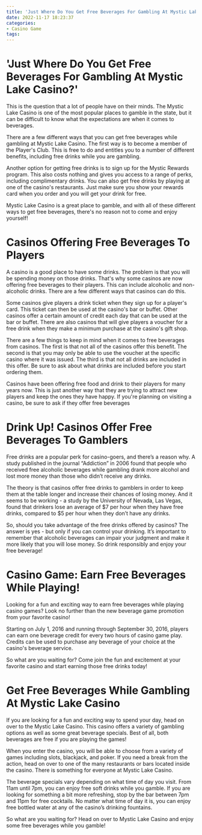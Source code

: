 ```yaml
---
title: 'Just Where Do You Get Free Beverages For Gambling At Mystic Lake Casino'
date: 2022-11-17 18:23:37
categories:
- Casino Game
tags:
---
```



#  'Just Where Do You Get Free Beverages For Gambling At Mystic Lake Casino?'

This is the question that a lot of people have on their minds. The Mystic Lake Casino is one of the most popular places to gamble in the state, but it can be difficult to know what the expectations are when it comes to beverages.

There are a few different ways that you can get free beverages while gambling at Mystic Lake Casino. The first way is to become a member of the Player's Club. This is free to do and entitles you to a number of different benefits, including free drinks while you are gambling.

Another option for getting free drinks is to sign up for the Mystic Rewards program. This also costs nothing and gives you access to a range of perks, including complimentary drinks. You can also get free drinks by playing at one of the casino's restaurants. Just make sure you show your rewards card when you order and you will get your drink for free.

Mystic Lake Casino is a great place to gamble, and with all of these different ways to get free beverages, there's no reason not to come and enjoy yourself!

#  Casinos Offering Free Beverages To Players

A casino is a good place to have some drinks. The problem is that you will be spending money on those drinks. That's why some casinos are now offering free beverages to their players. This can include alcoholic and non-alcoholic drinks. There are a few different ways that casinos can do this.

Some casinos give players a drink ticket when they sign up for a player's card. This ticket can then be used at the casino's bar or buffet. Other casinos offer a certain amount of credit each day that can be used at the bar or buffet. There are also casinos that will give players a voucher for a free drink when they make a minimum purchase at the casino's gift shop.

There are a few things to keep in mind when it comes to free beverages from casinos. The first is that not all of the casinos offer this benefit. The second is that you may only be able to use the voucher at the specific casino where it was issued. The third is that not all drinks are included in this offer. Be sure to ask about what drinks are included before you start ordering them.

Casinos have been offering free food and drink to their players for many years now. This is just another way that they are trying to attract new players and keep the ones they have happy. If you're planning on visiting a casino, be sure to ask if they offer free beverages

#  Drink Up! Casinos Offer Free Beverages To Gamblers

Free drinks are a popular perk for casino-goers, and there’s a reason why. A study published in the journal “Addiction” in 2006 found that people who received free alcoholic beverages while gambling drank more alcohol and lost more money than those who didn’t receive any drinks.

The theory is that casinos offer free drinks to gamblers in order to keep them at the table longer and increase their chances of losing money. And it seems to be working - a study by the University of Nevada, Las Vegas, found that drinkers lose an average of $7 per hour when they have free drinks, compared to $5 per hour when they don’t have any drinks.

So, should you take advantage of the free drinks offered by casinos? The answer is yes - but only if you can control your drinking. It’s important to remember that alcoholic beverages can impair your judgment and make it more likely that you will lose money. So drink responsibly and enjoy your free beverage!

#  Casino Game: Earn Free Beverages While Playing!

Looking for a fun and exciting way to earn free beverages while playing casino games? Look no further than the new beverage game promotion from your favorite casino!

Starting on July 1, 2016 and running through September 30, 2016, players can earn one beverage credit for every two hours of casino game play. Credits can be used to purchase any beverage of your choice at the casino's beverage service.

So what are you waiting for? Come join the fun and excitement at your favorite casino and start earning those free drinks today!

#  Get Free Beverages While Gambling At Mystic Lake Casino

If you are looking for a fun and exciting way to spend your day, head on over to the Mystic Lake Casino. This casino offers a variety of gambling options as well as some great beverage specials. Best of all, both beverages are free if you are playing the games!

When you enter the casino, you will be able to choose from a variety of games including slots, blackjack, and poker. If you need a break from the action, head on over to one of the many restaurants or bars located inside the casino. There is something for everyone at Mystic Lake Casino.

The beverage specials vary depending on what time of day you visit. From 11am until 7pm, you can enjoy free soft drinks while you gamble. If you are looking for something a bit more refreshing, stop by the bar between 7pm and 11pm for free cocktails. No matter what time of day it is, you can enjoy free bottled water at any of the casino’s drinking fountains.

So what are you waiting for? Head on over to Mystic Lake Casino and enjoy some free beverages while you gamble!